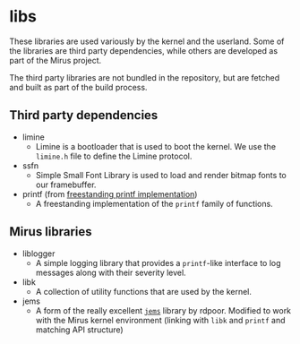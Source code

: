 # libs

These libraries are used variously by the kernel and the userland. Some of the libraries are third party dependencies, while others are developed as part of the Mirus project.

The third party libraries are not bundled in the repository, but are fetched and built as part of the build process.

## Third party dependencies

- limine
  - Limine is a bootloader that is used to boot the kernel. We use the `limine.h` file to define the Limine protocol.
- ssfn
  - Simple Small Font Library is used to load and render bitmap fonts to our framebuffer.
- printf (from [freestanding printf implementation](https://github.com/eyalroz/printf))
  - A freestanding implementation of the `printf` family of functions.

## Mirus libraries

- liblogger
  - A simple logging library that provides a `printf`-like interface to log messages along with their severity level.
- libk
  - A collection of utility functions that are used by the kernel.
- jems
  - A form of the really excellent [`jems`](https://github.com/rdpoor/jems) library by rdpoor. Modified to work with the Mirus kernel environment (linking with `libk` and `printf` and matching API structure)
